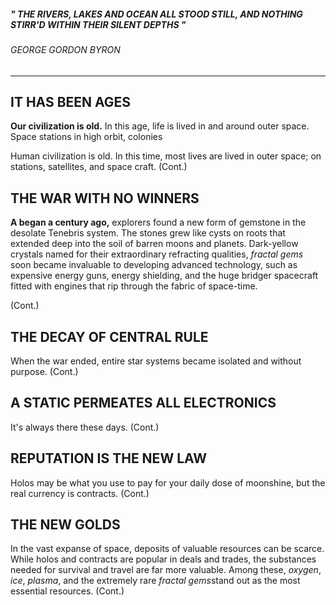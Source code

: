 















#####         *" THE RIVERS, LAKES AND OCEAN ALL STOOD STILL, AND NOTHING                           STIRR'D WITHIN THEIR SILENT DEPTHS "*
######                                                  *GEORGE GORDON BYRON*





































---

## IT HAS BEEN AGES

**Our civilization is old.** In this age, life is lived in and around outer space. Space stations in high orbit, colonies 

Human civilization is old. In this time, most lives are lived in outer space; on stations, satellites, and space craft. (Cont.)
















## THE WAR WITH NO WINNERS

**A began a century ago,** explorers found a new form of gemstone in the desolate Tenebris system. The stones grew like cysts on roots that extended deep into the soil of barren moons and planets. Dark-yellow crystals named for their extraordinary refracting qualities, *fractal gems* soon became invaluable to developing advanced technology, such as expensive energy guns, energy shielding, and the huge bridger spacecraft fitted with engines that rip through the fabric of space-time.

(Cont.)




## THE DECAY OF CENTRAL RULE
When the war ended, entire star systems became isolated and without purpose. (Cont.)



## A STATIC PERMEATES ALL ELECTRONICS
It's always there these days. (Cont.)


## REPUTATION IS THE NEW LAW
Holos may be what you use to pay for your daily dose of moonshine, but the real currency is contracts. (Cont.)


## THE NEW GOLDS
In the vast expanse of space, deposits of valuable resources can be scarce. While holos and contracts are popular in deals and trades, the substances needed for survival and travel are far more valuable. Among these, *oxygen*, *ice*, *plasma*, and the extremely rare *fractal gems*stand out as the most essential resources. (Cont.)

